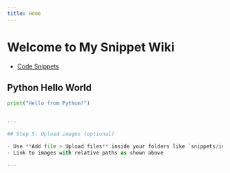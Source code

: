 ```yaml
---
title: Home
---
```


# Welcome to My Snippet Wiki

- [Code Snippets](/coding)

## Python Hello World

```python
print("Hello from Python!")


---

## Step 5: Upload images (optional)

- Use **Add file > Upload files** inside your folders like `snippets/images/`
- Link to images with relative paths as shown above

---